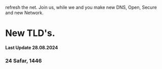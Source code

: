 refresh the net.
Join us, while we and you make new DNS, Open, Secure and new Network. 

# New TLD's.

 #### Last Update 28.08.2024
 ###              24 Safar, 1446
